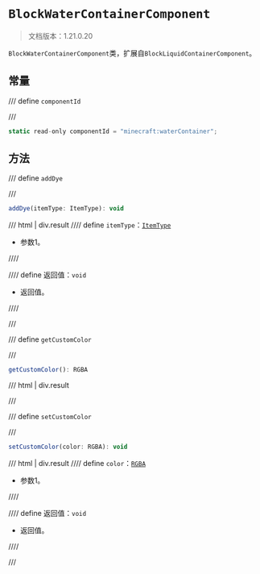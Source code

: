 # `BlockWaterContainerComponent`

> 文档版本：1.21.0.20

`BlockWaterContainerComponent`类，扩展自`BlockLiquidContainerComponent`。

## 常量

/// define
`componentId`


///

```js
static read-only componentId = "minecraft:waterContainer";
```


## 方法

/// define
`addDye`


///

```js
addDye(itemType: ItemType): void
```

/// html | div.result
//// define
`itemType`：[`ItemType`](./itemtype.md)

- 参数1。


////

//// define
返回值：`void`

- 返回值。


////

///


/// define
`getCustomColor`


///

```js
getCustomColor(): RGBA
```

/// html | div.result

///


/// define
`setCustomColor`


///

```js
setCustomColor(color: RGBA): void
```

/// html | div.result
//// define
`color`：[`RGBA`](./rgba.md)

- 参数1。


////

//// define
返回值：`void`

- 返回值。


////

///

